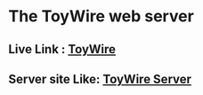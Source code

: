 # The ToyWire web server

## Live Link : [ToyWire](https://toywire-8b703.web.app/)

## Server site Like: [ToyWire Server](https://toy-wire-server.vercel.app/)

